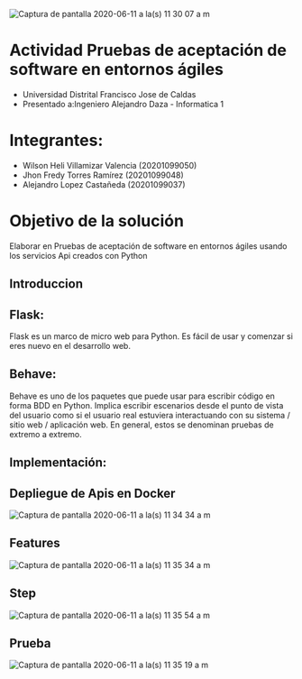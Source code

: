 
![Captura de pantalla 2020-06-11 a la(s) 11 30 07 a  m](https://user-images.githubusercontent.com/15526824/84413989-fb8e9d00-abd6-11ea-8ebb-b0b308c7f8af.png)

# Actividad Pruebas de aceptación de software en entornos ágiles

- Universidad Distrital Francisco Jose de Caldas
- Presentado a:Ingeniero Alejandro Daza - Informatica 1

# Integrantes:
 - Wilson Heli Villamizar Valencia (20201099050)
 - Jhon Fredy Torres Ramírez (20201099048)
 - Alejandro Lopez Castañeda (20201099037)

# Objetivo de la solución
Elaborar en Pruebas de aceptación de software en entornos ágiles usando los servicios Api creados con Python

## Introduccion 

## Flask: 
Flask es un marco de micro web para Python. Es fácil de usar y comenzar si eres nuevo en el desarrollo web.
## Behave: 
Behave es uno de los paquetes que puede usar para escribir código en forma BDD en Python. Implica escribir escenarios desde el punto de vista del usuario como si el usuario real estuviera interactuando con su sistema / sitio web / aplicación web. En general, estos se denominan pruebas de extremo a extremo.

## Implementación:

## Depliegue de Apis en Docker
![Captura de pantalla 2020-06-11 a la(s) 11 34 34 a  m](https://user-images.githubusercontent.com/15526824/84415034-ccc4f680-abd7-11ea-83c9-d919f133dbae.png)

## Features
![Captura de pantalla 2020-06-11 a la(s) 11 35 34 a  m](https://user-images.githubusercontent.com/15526824/84415029-cb93c980-abd7-11ea-9946-cc54a32696cb.png)
## Step
![Captura de pantalla 2020-06-11 a la(s) 11 35 54 a  m](https://user-images.githubusercontent.com/15526824/84415024-ca629c80-abd7-11ea-979e-392d2f4476fc.png)
## Prueba
![Captura de pantalla 2020-06-11 a la(s) 11 35 19 a  m](https://user-images.githubusercontent.com/15526824/84415031-cc2c6000-abd7-11ea-990b-cb3ddc1bc1d7.png)



